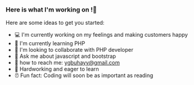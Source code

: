 ### Here is what I'm working on !👋


Here are some ideas to get you started:

* 💻 I'm currently working on my feelings and making customers happy 
* 📗 I'm currently learning PHP
* 🤗 I'm looking to collaborate with PHP developer
* 💞 Ask me about javascript and bootstrap
* 🙌 how to reach me: ygbuhayv@gmail.com
* 💟 Hardworking and eager to learn
* ⏰ Fun fact: Coding will soon be as important as reading
